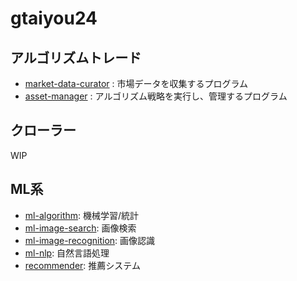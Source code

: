 # gtaiyou24

## アルゴリズムトレード

 - [market-data-curator](https://github.com/gtaiyou24/market-data-curator) : 市場データを収集するプログラム
 - [asset-manager](https://github.com/gtaiyou24/market-data-curator) : アルゴリズム戦略を実行し、管理するプログラム

## クローラー

WIP

## ML系

 - [ml-algorithm](https://github.com/gtaiyou24/ml-algorithm): 機械学習/統計
 - [ml-image-search](https://github.com/gtaiyou24/ml-image-search): 画像検索
 - [ml-image-recognition](https://github.com/gtaiyou24/ml-image-recognition): 画像認識
 - [ml-nlp](https://github.com/gtaiyou24/ml-nlp): 自然言語処理
 - [recommender](https://github.com/gtaiyou24/recommender): 推薦システム
